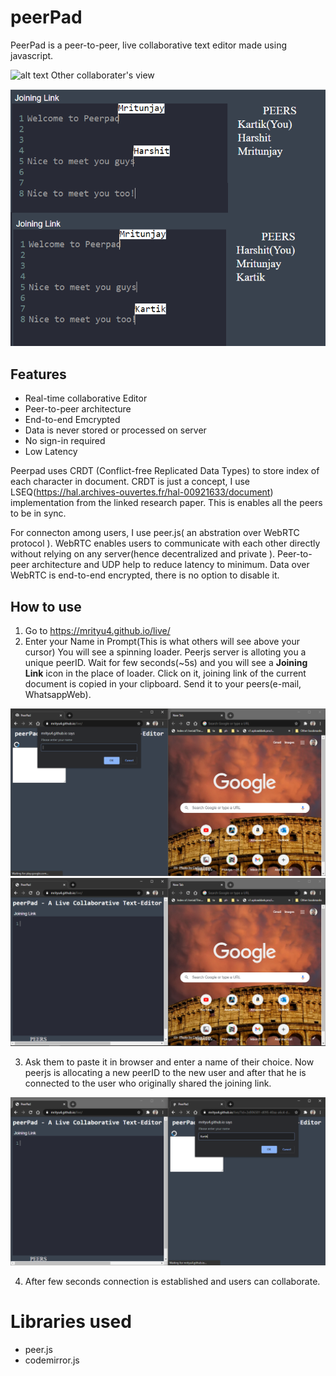 # peerPad

PeerPad is a peer-to-peer, live collaborative text editor made using javascript.


![alt text](https://github.com/mrityu4/live/blob/main/ezgif-3-f50e9fe97ea1.gif?raw=true)
Other collaborater's view

![alt text](https://github.com/mrityu4/live/blob/main/screenshots/view.png?raw=true)

## Features
* Real-time collaborative Editor
* Peer-to-peer architecture
* End-to-end Emcrypted
* Data is never stored or processed on server
* No sign-in required
* Low Latency


Peerpad uses CRDT (Conflict-free Replicated Data Types) to store index of each character in document. CRDT is just a concept, I use LSEQ(https://hal.archives-ouvertes.fr/hal-00921633/document) implementation from the linked research paper. This is enables all the peers to be in sync.

For connecton among users, I use peer.js( an abstration over WebRTC protocol ). WebRTC enables users to communicate with each other directly without relying on any server(hence decentralized and private ). Peer-to-peer architecture and UDP help to reduce latency to minimum. Data over WebRTC is end-to-end encrypted, there is no option to disable it.


## How to use
1. Go to https://mrityu4.github.io/live/
2. Enter your Name in Prompt(This is what others will see above your cursor)
You will see a spinning loader. Peerjs server is alloting you a unique peerID. Wait for few seconds(~5s) and you will see a **Joining Link** icon in the place of loader. Click on it, joining link of the current document is copied in your clipboard. Send it to your peers(e-mail, WhatsappWeb).

![alt text](https://github.com/mrityu4/live/blob/main/screenshots/1.png?raw=true)
![alt text](https://github.com/mrityu4/live/blob/main/screenshots/2.png?raw=true)


3. Ask them to paste it in browser and enter a name of their choice. Now peerjs is allocating a new peerID to the new user and after that he is connected to the user who originally shared the joining link.

![alt text](https://github.com/mrityu4/live/blob/main/screenshots/3.png?raw=true)

4. After few seconds connection is established and users can collaborate.

# Libraries used
* peer.js
* codemirror.js
